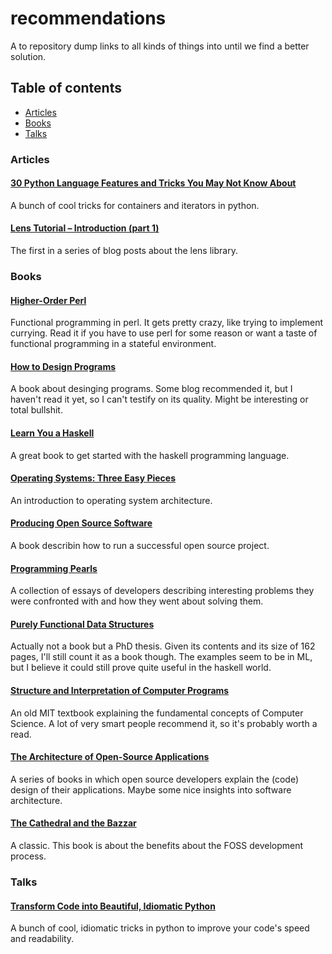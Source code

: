 recommendations
===============

A to repository dump links to all kinds of things into until we find a better
solution.

Table of contents
-----------------
- [Articles](#articles)
- [Books](#books)
- [Talks](#talks)

### Articles
#### [30 Python Language Features and Tricks You May Not Know About](http://sahandsaba.com/thirty-python-language-features-and-tricks-you-may-not-know.html)
A bunch of cool tricks for containers and iterators in python.

#### [Lens Tutorial – Introduction (part 1)](http://blog.jakubarnold.cz/2014/07/14/lens-tutorial-introduction-part-1.html)
The first in a series of blog posts about the lens library.

### Books
#### [Higher-Order Perl](http://hop.perl.plover.com/book/pdf/HigherOrderPerl.pdf)
Functional programming in perl. It gets pretty crazy, like trying to implement
currying. Read it if you have to use perl for some reason or want a taste of
functional programming in a stateful environment.

#### [How to Design Programs](http://www.ccs.neu.edu/home/matthias/HtDP2e/index.html)
A book about desinging programs. Some blog recommended it, but I haven't read
it yet, so I can't testify on its quality. Might be interesting or total
bullshit.

#### [Learn You a Haskell](http://learnyouahaskell.com/)
A great book to get started with the haskell programming language.

#### [Operating Systems: Three Easy Pieces](http://pages.cs.wisc.edu/~remzi/OSTEP/)
An introduction to operating system architecture.

#### [Producing Open Source Software](http://producingoss.com/en/index.html)
A book describin how to run a successful open source project.

#### [Programming Pearls](http://www.it.iitb.ac.in/~deepak/deepak/placement/Programming_pearls.pdf)
A collection of essays of developers describing interesting problems they were
confronted with and how they went about solving them.

#### [Purely Functional Data Structures](https://www.cs.cmu.edu/~rwh/theses/okasaki.pdf)
Actually not a book but a PhD thesis. Given its contents and its size of 162
pages, I'll still count it as a book though. The examples seem to be in ML, but
I believe it could still prove quite useful in the haskell world.

#### [Structure and Interpretation of Computer Programs](https://mitpress.mit.edu/sicp/)
An old MIT textbook explaining the fundamental concepts of Computer Science.
A lot of very smart people recommend it, so it's probably worth a read.

#### [The Architecture of Open-Source Applications](http://aosabook.org/en/index.html)
A series of books in which open source developers explain the (code) design of
their applications. Maybe some nice insights into software architecture.

#### [The Cathedral and the Bazzar](http://www.catb.org/esr/writings/cathedral-bazaar/cathedral-bazaar/)
A classic. This book is about the benefits about the FOSS development process.

### Talks
#### [Transform Code into Beautiful, Idiomatic Python](https://www.youtube.com/watch?v=OSGv2VnC0go)
A bunch of cool, idiomatic tricks in python to improve your code's speed and
readability.

